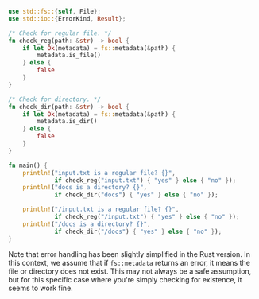 ```rust
use std::fs::{self, File};
use std::io::{ErrorKind, Result};

/* Check for regular file. */
fn check_reg(path: &str) -> bool {
    if let Ok(metadata) = fs::metadata(&path) {
        metadata.is_file()
    } else {
        false
    }
}

/* Check for directory. */
fn check_dir(path: &str) -> bool {
    if let Ok(metadata) = fs::metadata(&path) {
        metadata.is_dir()
    } else {
        false
    }
}

fn main() {
    println!("input.txt is a regular file? {}", 
             if check_reg("input.txt") { "yes" } else { "no" });
    println!("docs is a directory? {}", 
             if check_dir("docs") { "yes" } else { "no" });

    println!("/input.txt is a regular file? {}", 
             if check_reg("/input.txt") { "yes" } else { "no" });
    println!("/docs is a directory? {}", 
             if check_dir("/docs") { "yes" } else { "no" });
}
```
Note that error handling has been slightly simplified in the Rust version. In this context, we assume that if `fs::metadata` returns an error, it means the file or directory does not exist. This may not always be a safe assumption, but for this specific case where you're simply checking for existence, it seems to work fine.
